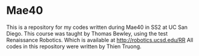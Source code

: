 # Mae40
This is a repository for my codes written during Mae40 in SS2 at UC San Diego.
This course was taught by Thomas Bewley, using the test Renaissance Robotics.
Which is available at http://robotics.ucsd.edu/RR
All codes in this repository were written by Thien Truong.
